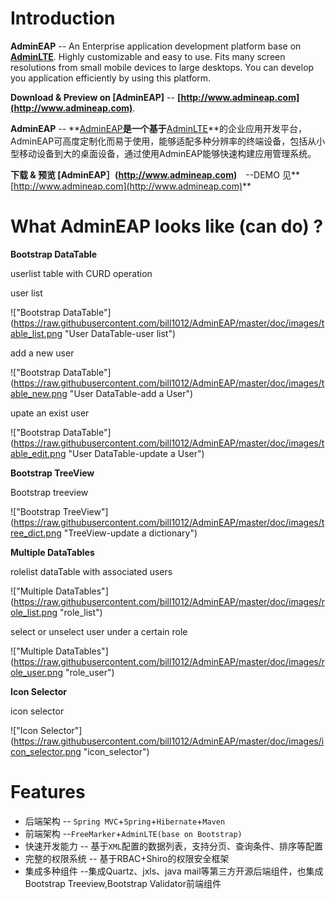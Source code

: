 Introduction
============

**AdminEAP** -- An Enterprise application development platform base on **[AdminLTE](https://github.com/almasaeed2010/AdminLTE)**. Highly customizable and easy to use. Fits many screen resolutions from small mobile devices to large desktops. You can develop you application efficiently by using this platform.

**Download & Preview on [AdminEAP]** -- **[http://www.admineap.com](http://www.admineap.com)**.

**AdminEAP** -- **[AdminEAP](http://www.admineap.com)**是一个基于**[AdminLTE](https://github.com/almasaeed2010/AdminLTE)**的企业应用开发平台，AdminEAP可高度定制化而易于使用，能够适配多种分辨率的终端设备，包括从小型移动设备到大的桌面设备，通过使用AdminEAP能够快速构建应用管理系统。  

**下载 & 预览 [AdminEAP］(http://www.admineap.com)**　--DEMO 见**[http://www.admineap.com](http://www.admineap.com)**


What AdminEAP looks like (can do) ?
===========

**Bootstrap DataTable**

userlist table with CURD operation 

user list

!["Bootstrap DataTable"] (https://raw.githubusercontent.com/bill1012/AdminEAP/master/doc/images/table_list.png "User DataTable-user list")

add a new user

!["Bootstrap DataTable"] (https://raw.githubusercontent.com/bill1012/AdminEAP/master/doc/images/table_new.png "User DataTable-add a User")

upate an exist user

!["Bootstrap DataTable"] (https://raw.githubusercontent.com/bill1012/AdminEAP/master/doc/images/table_edit.png "User DataTable-update a User")


**Bootstrap TreeView**

Bootstrap treeview

!["Bootstrap TreeView"] (https://raw.githubusercontent.com/bill1012/AdminEAP/master/doc/images/tree_dict.png "TreeView-update a dictionary")

**Multiple DataTables**

rolelist dataTable with associated  users

!["Multiple DataTables"] (https://raw.githubusercontent.com/bill1012/AdminEAP/master/doc/images/role_list.png "role_list")

select or unselect user under a certain role

!["Multiple DataTables"] (https://raw.githubusercontent.com/bill1012/AdminEAP/master/doc/images/role_user.png "role_user")

**Icon Selector**

icon selector

!["Icon Selector"] (https://raw.githubusercontent.com/bill1012/AdminEAP/master/doc/images/icon_selector.png "icon_selector")


Features
===========
- 后端架构 -- ```Spring MVC```+```Spring```+```Hibernate```+```Maven```
- 前端架构 --```FreeMarker```+```AdminLTE(base on Bootstrap)```
- 快速开发能力 -- 基于```XML```配置的数据列表，支持分页、查询条件、排序等配置
- 完整的权限系统 -- 基于RBAC+Shiro的权限安全框架
- 集成多种组件 --集成Quartz、jxls、java mail等第三方开源后端组件，也集成Bootstrap Treeview,Bootstrap Validator前端组件


